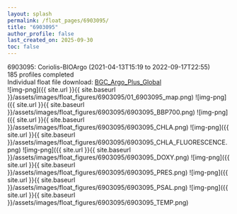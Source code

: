 ```yaml
---
layout: splash
permalink: /float_pages/6903095/
title: "6903095"
author_profile: false
last_created_on: 2025-09-30
toc: false
---
```

 
6903095: Coriolis-BIOArgo (2021-04-13T15:19 to 2022-09-17T22:55)\
185 profiles completed\
Individual float file download: [BGC_Argo_Plus_Global](https://ftp.soest.hawaii.edu/bgc_argo_plus/Individual_Floats/outliers_removed/6903095_Sprof_processed.nc)\
![img-png]({{ site.url }}{{ site.baseurl }}/assets/images/float_figures/6903095/01_6903095_map.png)
![img-png]({{ site.url }}{{ site.baseurl }}/assets/images/float_figures/6903095/6903095_BBP700.png)
![img-png]({{ site.url }}{{ site.baseurl }}/assets/images/float_figures/6903095/6903095_CHLA.png)
![img-png]({{ site.url }}{{ site.baseurl }}/assets/images/float_figures/6903095/6903095_CHLA_FLUORESCENCE.png)
![img-png]({{ site.url }}{{ site.baseurl }}/assets/images/float_figures/6903095/6903095_DOXY.png)
![img-png]({{ site.url }}{{ site.baseurl }}/assets/images/float_figures/6903095/6903095_PRES.png)
![img-png]({{ site.url }}{{ site.baseurl }}/assets/images/float_figures/6903095/6903095_PSAL.png)
![img-png]({{ site.url }}{{ site.baseurl }}/assets/images/float_figures/6903095/6903095_TEMP.png)
